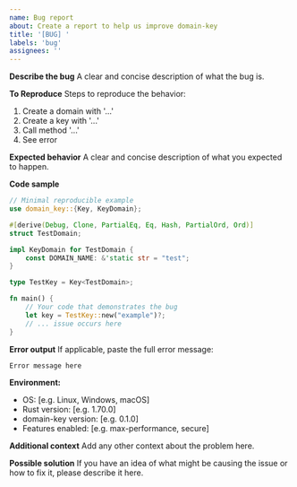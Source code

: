 ```yaml
---
name: Bug report
about: Create a report to help us improve domain-key
title: '[BUG] '
labels: 'bug'
assignees: ''
---
```


**Describe the bug**
A clear and concise description of what the bug is.

**To Reproduce**
Steps to reproduce the behavior:
1. Create a domain with '...'
2. Create a key with '...'
3. Call method '...'
4. See error

**Expected behavior**
A clear and concise description of what you expected to happen.

**Code sample**
```rust
// Minimal reproducible example
use domain_key::{Key, KeyDomain};

#[derive(Debug, Clone, PartialEq, Eq, Hash, PartialOrd, Ord)]
struct TestDomain;

impl KeyDomain for TestDomain {
    const DOMAIN_NAME: &'static str = "test";
}

type TestKey = Key<TestDomain>;

fn main() {
    // Your code that demonstrates the bug
    let key = TestKey::new("example")?;
    // ... issue occurs here
}
```

**Error output**
If applicable, paste the full error message:
```
Error message here
```

**Environment:**
- OS: [e.g. Linux, Windows, macOS]
- Rust version: [e.g. 1.70.0]
- domain-key version: [e.g. 0.1.0]
- Features enabled: [e.g. max-performance, secure]

**Additional context**
Add any other context about the problem here.

**Possible solution**
If you have an idea of what might be causing the issue or how to fix it, please describe it here.